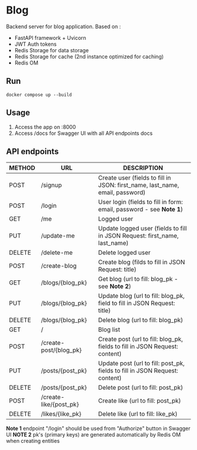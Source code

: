 # Blog
Backend server for blog application.
Based on :

 - FastAPI framework + Uvicorn
 - JWT Auth tokens
 - Redis Storage for data storage
 - Redis Storage for cache (2nd instance optimized for caching)
 - Redis OM


## Run
```shell
docker compose up --build
```

## Usage

1. Access the app on <SERVER-IP>:8000
2. Access /docs for Swagger UI with all API endpoints docs


## API endpoints
|METHOD  |URL                     |DESCRIPTION                                                                  |
|--------|------------------------|-----------------------------------------------------------------------------|
|POST    |/signup                 |Create user (fields to fill in JSON: first_name, last_name, email, password) |
|POST    |/login                  |User login (fields to fill in form: email, password - see **Note 1**)        |
|GET     |/me                     |Logged user                                                                  |
|PUT     |/update-me              |Update logged user (fields to fill in JSON Request: first_name, last_name)   |
|DELETE  |/delete-me              |Delete logged user                                                           |
|POST    |/create-blog            |Create blog (filds to fill in JSON Request: title)                           |
|GET     |/blogs/{blog_pk}        |Get blog (url to fill: blog_pk - see **Note 2**)                             |
|PUT     |/blogs/{blog_pk}        |Update blog (url to fill: blog_pk, field to fill in JSON Request: title)     |
|DELETE  |/blogs/{blog_pk}        |Delete blog (url to fill: blog_pk)                                           |
|GET     |/                       |Blog list                                                                    |
|POST    |/create-post/{blog_pk}  |Create post (url to fill: blog_pk, fields to fill in JSON Request: content)  |
|PUT     |/posts/{post_pk}        |Update post (url to fill: post_pk, fields to fill in JSON Request: content)  |
|DELETE  |/posts/{post_pk}        |Delete post (url to fill: post_pk)                                           |
|POST    |/create-like/{post_pk}  |Create like (url to fill: post_pk)                                           |
|DELETE  |/likes/{like_pk}        |Delete like (url to fill: like_pk)                                           |

**Note 1** endpoint "/login" should be used from "Authorize" button in Swagger UI
**NOTE 2** pk's (primary keys) are generated automatically by Redis OM when creating entities